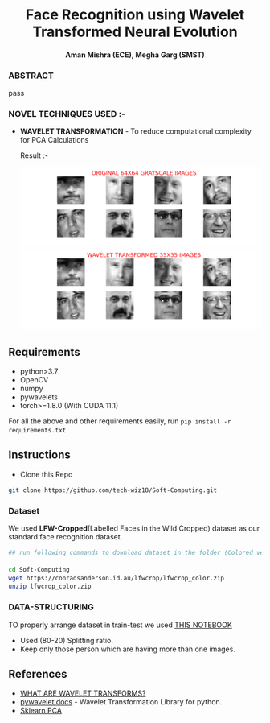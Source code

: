 <h1 align="center">Face Recognition using Wavelet Transformed Neural Evolution</h1>
<h4 align="center"> Aman Mishra (ECE), Megha Garg (SMST) </h4>

### ABSTRACT

pass

### NOVEL TECHNIQUES USED :-

 - **WAVELET TRANSFORMATION** - To reduce computational complexity for PCA Calculations

    Result :-

    <img src= "assets/gray_64X64.png"> </br>
    <img src= "assets/wavelet_35X35.png"> </br>


## Requirements

 - python>3.7</br>
 - OpenCV
 - numpy
 - pywavelets
 - torch>=1.8.0 (With CUDA 11.1)
 
 For all the above and other requirements easily, run ```pip install -r requirements.txt``` 

## Instructions

 * Clone this Repo
```bash
git clone https://github.com/tech-wiz18/Soft-Computing.git
```

### Dataset

We used **LFW-Cropped**(Labelled Faces in the Wild Cropped) dataset as our standard face recognition dataset.

```bash
## run following commands to download dataset in the folder (Colored version)

cd Soft-Computing
wget https://conradsanderson.id.au/lfwcrop/lfwcrop_color.zip 
unzip lfwcrop_color.zip
```

### DATA-STRUCTURING

TO properly arrange dataset in train-test we used [THIS NOTEBOOK](notebooks/data_prepare.ipynb)

 - Used (80-20) Splitting ratio.
 - Keep only those person which are having more than one images.


## References
 * [WHAT ARE WAVELET TRANSFORMS?](https://en.wikipedia.org/wiki/Wavelet_transform)
 * [pywavelet docs](https://pywavelets.readthedocs.io/en/latest/ref/2d-dwt-and-idwt.html#ref-dwt2) - Wavelet Transformation Library for python.
 * [Sklearn PCA](https://scikit-learn.org/stable/modules/generated/sklearn.decomposition.PCA.html)